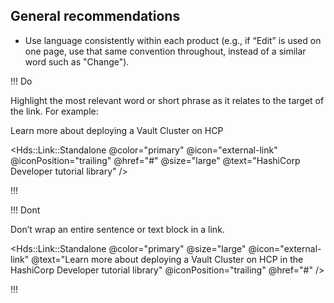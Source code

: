 ## General recommendations

- Use language consistently within each product (e.g., if “Edit” is used on one page, use that same convention throughout, instead of a similar word such as "Change").

!!! Do

Highlight the most relevant word or short phrase as it relates to the target of the link. For example:

<span class="hds-typography-text-300">Learn more about deploying a Vault Cluster on HCP</span>

<Hds::Link::Standalone @color="primary" @icon="external-link" @iconPosition="trailing" @href="#" @size="large" @text="HashiCorp Developer tutorial library" />

!!!

!!! Dont

Don’t wrap an entire sentence or text block in a link.

<Hds::Link::Standalone @color="primary" @size="large" @icon="external-link" @text="Learn more about deploying a Vault Cluster on HCP in the HashiCorp Developer tutorial library" @iconPosition="trailing" @href="#" />

!!!
